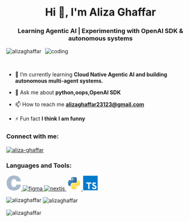 <h1 align="center">Hi 👋, I'm Aliza Ghaffar</h1>
<h3 align="center">Learning Agentic AI | Experimenting with OpenAI SDK & autonomous systems</h3>
<img align="right" alt="coding" width="400" src="https://user-images.githubusercontent.com/113302094/211284885-f4291eef-88a6-48cb-a06e-28c3481a75b0.gif" >

<p align="left"> <img src="https://komarev.com/ghpvc/?username=alizaghaffar&label=Profile%20views&color=0e75b6&style=flat" alt="alizaghaffar" /> </p>

<p align="left"> <a href="https://twitter.com/" target="blank"><img src="https://img.shields.io/twitter/follow/?logo=twitter&style=for-the-badge" alt="" /></a> </p>

- 🌱 I’m currently learning **Cloud Native Agentic AI and building autonomous multi-agent systems.**

- 💬 Ask me about **python,oops,OpenAI SDK**

- 📫 How to reach me **alizaghaffar23123@gmail.com**

- ⚡ Fun fact **I think I am funny**

<h3 align="left">Connect with me:</h3>
<p align="left">
<a href="https://linkedin.com/in/aliza-ghaffar" target="blank"><img align="center" src="https://raw.githubusercontent.com/rahuldkjain/github-profile-readme-generator/master/src/images/icons/Social/linked-in-alt.svg" alt="aliza-ghaffar" height="30" width="40" /></a>
</p>

<h3 align="left">Languages and Tools:</h3>
<p align="left"> <a href="https://www.cprogramming.com/" target="_blank" rel="noreferrer"> <img src="https://raw.githubusercontent.com/devicons/devicon/master/icons/c/c-original.svg" alt="c" width="40" height="40"/> </a> <a href="https://www.figma.com/" target="_blank" rel="noreferrer"> <img src="https://www.vectorlogo.zone/logos/figma/figma-icon.svg" alt="figma" width="40" height="40"/> </a> <a href="https://nextjs.org/" target="_blank" rel="noreferrer"> <img src="https://cdn.worldvectorlogo.com/logos/nextjs-2.svg" alt="nextjs" width="40" height="40"/> </a> <a href="https://www.python.org" target="_blank" rel="noreferrer"> <img src="https://raw.githubusercontent.com/devicons/devicon/master/icons/python/python-original.svg" alt="python" width="40" height="40"/> </a> <a href="https://www.typescriptlang.org/" target="_blank" rel="noreferrer"> <img src="https://raw.githubusercontent.com/devicons/devicon/master/icons/typescript/typescript-original.svg" alt="typescript" width="40" height="40"/> </a> </p>

<p><img align="left" src="https://github-readme-stats.vercel.app/api/top-langs?username=alizaghaffar&show_icons=true&locale=en&layout=compact" alt="alizaghaffar" /></p>

<p>&nbsp;<img align="center" src="https://github-readme-stats.vercel.app/api?username=alizaghaffar&show_icons=true&locale=en" alt="alizaghaffar" /></p>

<p><img align="center" src="https://github-readme-streak-stats.herokuapp.com/?user=alizaghaffar&" alt="alizaghaffar" /></p>
